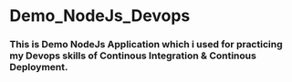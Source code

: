 # Demo_NodeJs_Devops

### This is Demo NodeJs Application which i used for practicing my Devops skills of Continous Integration & Continous Deployment.
